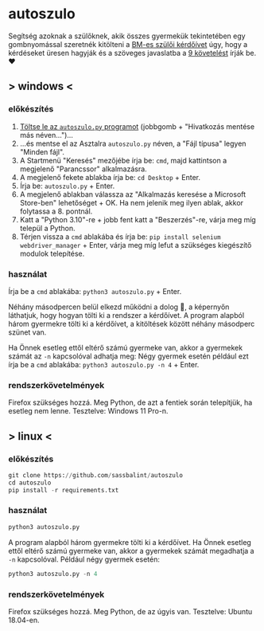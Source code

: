 # autoszulo

Segítség azoknak a szülőknek, akik összes gyermekük tekintetében egy gombnyomással szeretnék kitölteni a [BM-es szülői kérdőívet](https://szuloikerdoiv1.unipoll.hu/PagesForResponse/normalsurvey/response?surveyid=20124780) úgy, hogy a kérdéseket üresen hagyják és a szöveges javaslatba a [9 követelést](https://szuloihang.hu/kretakerdoiv) írják be. :heart:

## > windows <

### előkészítés

1. [Töltse le az `autoszulo.py` programot](https://raw.githubusercontent.com/sassbalint/autoszulo/main/autoszulo.py) (jobbgomb + "Hivatkozás mentése más néven...")...
2. ...és mentse el az Asztalra `autoszulo.py` néven, a "Fájl típusa" legyen "Minden fájl".
3. A Startmenü "Keresés" mezőjébe írja be: `cmd`, majd kattintson a megjelenő "Parancssor" alkalmazásra.
4. A megjelenő fekete ablakba írja be: `cd Desktop` + Enter.
5. Írja be: `autoszulo.py` + Enter.
6. A megjelenő ablakban válassza az "Alkalmazás keresése a Microsoft Store-ben" lehetőséget + OK. Ha nem jelenik meg ilyen ablak, akkor folytassa a 8. pontnál.
7. Katt a "Python 3.10"-re + jobb fent katt a "Beszerzés"-re, várja meg míg települ a Python.
8. Térjen vissza a `cmd` ablakába és írja be: `pip install selenium webdriver_manager` + Enter, várja meg míg lefut a szükséges kiegészítő modulok telepítése.

### használat
Írja be a `cmd` ablakába: `python3 autoszulo.py` + Enter.

Néhány másodpercen belül elkezd működni a dolog :tada:, a képernyőn láthatjuk, hogy hogyan tölti ki a rendszer a kérdőívet.
A program alapból három gyermekre tölti ki a kérdőívet, a kitöltések között néhány másodperc szünet van.

Ha Önnek esetleg ettől eltérő számú gyermeke van, akkor a gyermekek számát az `-n` kapcsolóval adhatja meg:
Négy gyermek esetén például ezt írja be a `cmd` ablakába: `python3 autoszulo.py -n 4` + Enter.

### rendszerkövetelmények

Firefox szükséges hozzá. Meg Python, de azt a fentiek során telepítjük, ha esetleg nem lenne.
Tesztelve: Windows 11 Pro-n.

## > linux <

### előkészítés

```python
git clone https://github.com/sassbalint/autoszulo
cd autoszulo
pip install -r requirements.txt
```

### használat

```python
python3 autoszulo.py
```

A program alapból három gyermekre tölti ki a kérdőívet.
Ha Önnek esetleg ettől eltérő számú gyermeke van, akkor a gyermekek számát megadhatja a `-n` kapcsolóval.
Például négy gyermek esetén:

```python
python3 autoszulo.py -n 4
```

### rendszerkövetelmények

Firefox szükséges hozzá. Meg Python, de az úgyis van.
Tesztelve: Ubuntu 18.04-en.
